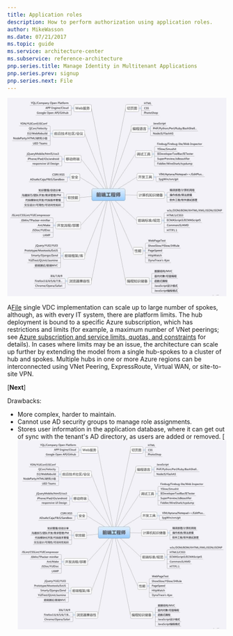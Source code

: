 ```yaml
---
title: Application roles
description: How to perform authorization using application roles.
author: MikeWasson
ms.date: 07/21/2017
ms.topic: guide
ms.service: architecture-center
ms.subservice: reference-architecture
pnp.series.title: Manage Identity in Multitenant Applications
pnp.series.prev: signup
pnp.series.next: File
---
```


![1][1]

A[File] single VDC implementation can scale up to large number of spokes, although, as with every IT system, there are platform limits. The hub deployment is bound to a specific Azure subscription, which has restrictions and limits (for example, a maximum number of VNet peerings; see [Azure subscription and service limits, quotas, and constraints][limits] for details). In cases where limits may be an issue, the architecture can scale up further by extending the model from a single hub-spokes to a cluster of hub and spokes. Multiple hubs in one or more Azure regions can be interconnected using VNet Peering, ExpressRoute, Virtual WAN, or site-to-site VPN.

[**Next**][](./File.md)

Drawbacks:

* More complex, harder to maintain.
* Cannot use AD security groups to manage role assignments.
* Stores user information in the application database, where it can get out of sync with the tenant's AD directory, as users are added or removed.
[![Create a single type](./image/1.jpg#lightbox)

[1]: ./image/1.jpg

[File]: File.md
[limits]: ./ChildFile/1.md
